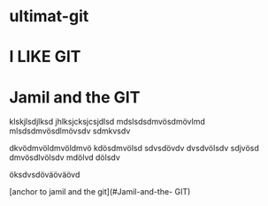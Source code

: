 # ultimat-git  

 # I LIKE GIT  

 # Jamil and the GIT 




 klskjlsdjlksd 
 jhlksjcksjcsjdlsd
 mdslsdsdmvösdmövlmd
 mlsdsdmvösdlmövsdv
 sdmkvsdv   




 dkvödmvöldmvöldmvö
 kdösdmvölsd
 sdvsdövdv
 dvsdvölsdv
 sdjvösd
 dmvösdlvölsdv
 mdölvd
 dölsdv
   

   öksdvsdöväöväövd  

         

[anchor to jamil and the git](#Jamil-and-the- GIT)  


